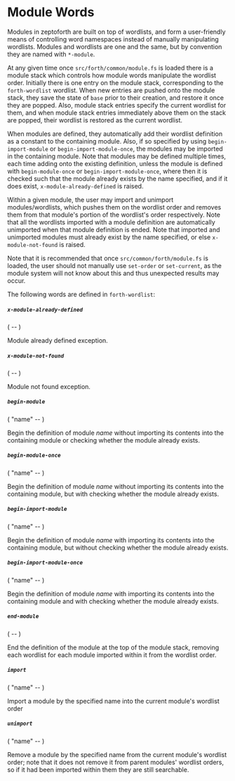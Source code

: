 # Module Words

Modules in zeptoforth are built on top of wordlists, and form a user-friendly means of controlling word namespaces instead of manually manipulating wordlists. Modules and wordlists are one and the same, but by convention they are named with `*-module`.

At any given time once `src/forth/common/module.fs` is loaded there is a module stack which controls how module words manipulate the wordlist order. Initially there is one entry on the module stack, corresponding to the `forth-wordlist` wordlist. When new entries are pushed onto the module stack, they save the state of `base` prior to their creation, and restore it once they are popped. Also, module stack entries specify the current wordlist for them, and when module stack entries immediately above them on the stack are popped, their wordlist is restored as the current wordlist.

When modules are defined, they automatically add their wordlist definition as a constant to the containing module. Also, if so specified by using `begin-import-module` or `begin-import-module-once`, the modules may be imported in the containing module. Note that modules may be defined multiple times, each time adding onto the existing definition, unless the module is defined with `begin-module-once` or `begin-import-module-once`, where then it is checked such that the module already exists by the name specified, and if it does exist, `x-module-already-defined` is raised.

Within a given module, the user may import and unimport modules/wordlists, which pushes them on the wordlist order and removes them from that module's portion of the wordlist's order respectively. Note that all the wordlists imported with a module definition are automatically unimported when that module definition is ended. Note that imported and unimported modules must already exist by the name specified, or else `x-module-not-found` is raised.

Note that it is recommended that once `src/common/forth/module.fs` is loaded, the user should not manually use `set-order` or `set-current`, as the module system will not know about this and thus unexpected results may occur.

The following words are defined in `forth-wordlist`:

##### `x-module-already-defined`
( -- )

Module already defined exception.

##### `x-module-not-found`
( -- )

Module not found exception.

##### `begin-module`
( "name" -- )

Begin the definition of module *name* without importing its contents into the containing module or checking whether the module already exists.

##### `begin-module-once`
( "name" -- )

Begin the definition of module *name* without importing its contents into the containing module, but with checking whether the module already exists.

##### `begin-import-module`
( "name" -- )

Begin the definition of module *name* with importing its contents into the containing module, but without checking whether the module already exists.

##### `begin-import-module-once`
( "name" -- )

Begin the definition of module *name* with importing its contents into the containing module and with checking whether the module already exists.

##### `end-module`
( -- )

End the definition of the module at the top of the module stack, removing each wordlist for each module imported within it from the wordlist order.

##### `import`
( "name" -- )

Import a module by the specified name into the current module's wordlist order

##### `unimport`
( "name" -- )

Remove a module by the specified name from the current module's wordlist order; note that it does not remove it from parent modules' wordlist orders, so if it  had been imported within them they are still searchable.
